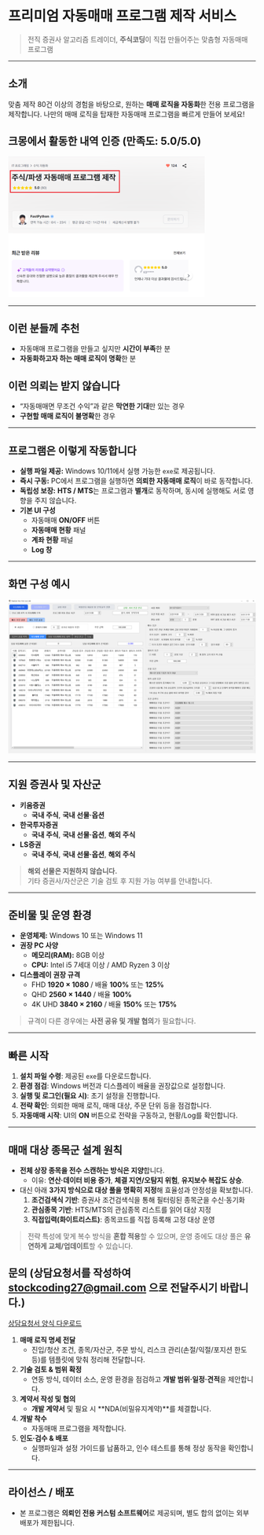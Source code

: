 # 프리미엄 자동매매 프로그램 제작 서비스

> 전직 증권사 알고리즘 트레이더, **주식코딩**이 직접 만들어주는 맞춤형 자동매매 프로그램

---

## 소개

맞춤 제작 80건 이상의 경험을 바탕으로, 원하는 **매매 로직을 자동화**한 전용 프로그램을 제작합니다. 
나만의 매매 로직을 탑재한 자동매매 프로그램을 빠르게 만들어 보세요!

## 크몽에서 활동한 내역 인증 (만족도: 5.0/5.0)
<img src="./크몽%20인증.png" alt="크몽인증" width="400">

---

## 이런 분들께 추천

- 자동매매 프로그램을 만들고 싶지만 **시간이 부족**한 분  
- **자동화하고자 하는 매매 로직이 명확**한 분

## 이런 의뢰는 받지 않습니다

- “자동매매면 무조건 수익”과 같은 **막연한 기대**만 있는 경우  
- **구현할 매매 로직이 불명확**한 경우

---

## 프로그램은 이렇게 작동합니다

- **실행 파일 제공:** Windows 10/11에서 실행 가능한 `exe`로 제공됩니다.  
- **즉시 구동:** PC에서 프로그램을 실행하면 **의뢰한 자동매매 로직**이 바로 동작합니다.  
- **독립성 보장:** **HTS / MTS**는 프로그램과 **별개**로 동작하며, 동시에 실행해도 서로 영향을 주지 않습니다.  
- **기본 UI 구성**
  - 자동매매 **ON/OFF** 버튼
  - **자동매매 현황** 패널
  - **계좌 현황** 패널
  - **Log 창**

---

## 화면 구성 예시    
<img src="./샘플 화면.PNG" alt="샘플 화면" width="600">

---

## 지원 증권사 및 자산군

- **키움증권**
  - **국내 주식**, **국내 선물·옵션**
- **한국투자증권**
  - **국내 주식**, **국내 선물·옵션**, **해외 주식**
- **LS증권**
  - **국내 주식**, **국내 선물·옵션**, **해외 주식**

> **해외 선물은 지원하지 않습니다.**  
> 기타 증권사/자산군은 기술 검토 후 지원 가능 여부를 안내합니다.

---

## 준비물 및 운영 환경

- **운영체제:** Windows 10 또는 Windows 11  
- **권장 PC 사양**
  - **메모리(RAM):** 8GB 이상  
  - **CPU:** Intel i5 7세대 이상 / AMD Ryzen 3 이상  
- **디스플레이 권장 규격**
  - FHD **1920 × 1080** / 배율 **100%** 또는 **125%**  
  - QHD **2560 × 1440** / 배율 **100%**  
  - 4K UHD **3840 × 2160** / 배율 **150%** 또는 **175%**

> 규격이 다른 경우에는 **사전 공유 및 개발 협의**가 필요합니다.

---

## 빠른 시작

1. **설치 파일 수령**: 제공된 `exe`를 다운로드합니다.  
2. **환경 점검**: Windows 버전과 디스플레이 배율을 권장값으로 설정합니다.  
3. **실행 및 로그인(필요 시)**: 초기 설정을 진행합니다.  
4. **전략 확인**: 의뢰한 매매 로직, 매매 대상, 주문 단위 등을 점검합니다.  
5. **자동매매 시작**: UI의 **ON** 버튼으로 전략을 구동하고, 현황/Log를 확인합니다.

---

## 매매 대상 종목군 설계 원칙

- **전체 상장 종목을 전수 스캔하는 방식은 지양**합니다.  
  - 이유: **연산·데이터 비용 증가**, **체결 지연/오탐지 위험**, **유지보수 복잡도 상승**.
- 대신 아래 **3가지 방식으로 대상 풀을 명확히 지정**해 효율성과 안정성을 확보합니다.
  1. **조건검색식 기반**: 증권사 조건검색식을 통해 필터링된 종목군을 수신·동기화
  2. **관심종목 기반**: HTS/MTS의 관심종목 리스트를 읽어 대상 지정
  3. **직접입력(화이트리스트)**: 종목코드를 직접 등록해 고정 대상 운영

> 전략 특성에 맞게 복수 방식을 **혼합 적용**할 수 있으며, 운영 중에도 대상 풀은 **유연하게 교체/업데이트**할 수 있습니다.

## 문의 (상담요청서를 작성하여 stockcoding27@gmail.com 으로 전달주시기 바랍니다.)

[상담요청서 양식 다운로드](./상담요청서_양식.docx)

1. **매매 로직 명세 전달**  
   - 진입/청산 조건, 종목/자산군, 주문 방식, 리스크 관리(손절/익절/포지션 한도 등)를 템플릿에 맞춰 정리해 전달합니다.
2. **기술 검토 & 범위 확정**  
   - 연동 방식, 데이터 소스, 운영 환경을 점검하고 **개발 범위·일정·견적**을 제안합니다.
3. **계약서 작성 및 협의**  
   - **개발 계약서** 및 필요 시 **NDA(비밀유지계약)**를 체결합니다.  
4. **개발 착수**  
   - 자동매매 프로그램을 제작합니다.
5. **인도·검수 & 배포**  
   - 실행파일과 설정 가이드를 납품하고, 인수 테스트를 통해 정상 동작을 확인합니다.

---

## 라이선스 / 배포

- 본 프로그램은 **의뢰인 전용 커스텀 소프트웨어**로 제공되며, 별도 합의 없이는 외부 배포가 제한됩니다.
